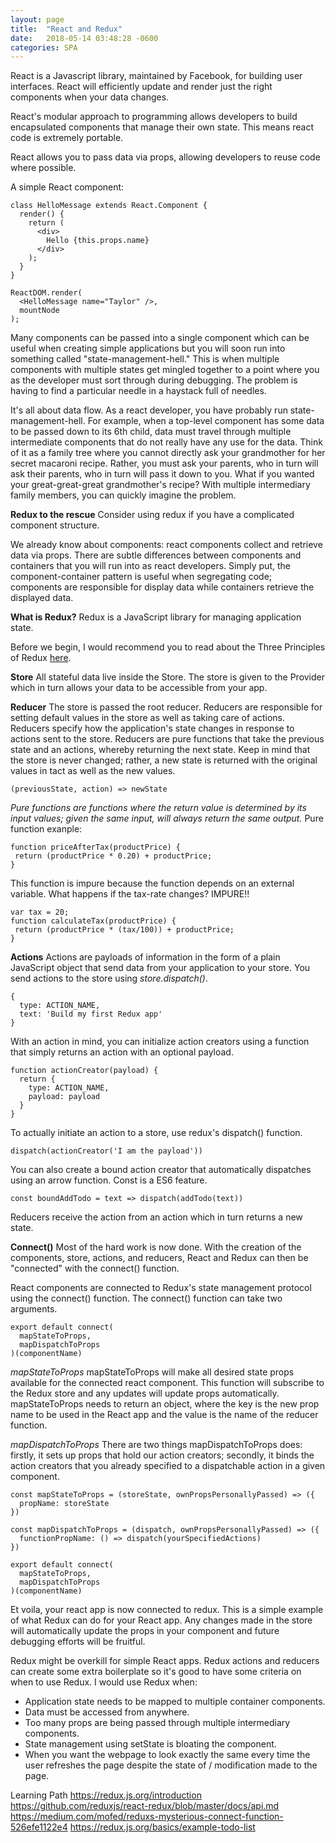```yaml
---
layout: page
title:  "React and Redux"
date:   2018-05-14 03:48:28 -0600
categories: SPA
---
```


React is a Javascript library, maintained by Facebook, for building user interfaces. React will efficiently update and render just the right components when your data changes.

React's modular approach to programming allows developers to build encapsulated components that manage their own state. This means react code is extremely portable.

React allows you to pass data via props, allowing developers to reuse code where possible.

A simple React component:
```
class HelloMessage extends React.Component {
  render() {
    return (
      <div>
        Hello {this.props.name}
      </div>
    );
  }
}

ReactDOM.render(
  <HelloMessage name="Taylor" />,
  mountNode
);
```

Many components can be passed into a single component which can be useful when creating simple applications but you will soon run into something called "state-management-hell." This is when multiple components with multiple states get mingled together to a point where you as the developer must sort through during debugging. The problem is having to find a particular needle in a haystack full of needles.

It's all about data flow. As a react developer, you have probably run state-management-hell. For example, when a top-level component has some data to be passed down to its 6th child, data must travel through multiple intermediate components that do not really have any use for the data. Think of it as a family tree where you cannot directly ask your grandmother for her secret macaroni recipe. Rather, you must ask your parents, who in turn will ask their parents, who in turn will pass it down to you. What if you wanted your great-great-great grandmother's recipe? With multiple intermediary family members, you can quickly imagine the problem.

**Redux to the rescue**
Consider using redux if you have a complicated component structure.

We already know about components: react components collect and retrieve data via props. There are subtle differences between components and containers that you will run into as react developers. Simply put, the component-container pattern is useful when segregating code; components are responsible for display data while containers retrieve the displayed data.

**What is Redux?**
Redux is a JavaScript library for managing application state.

Before we begin, I would recommend you to read about the Three Principles of Redux [here](https://redux.js.org/introduction/three-principles).

**Store**
All stateful data live inside the Store. The store is given to the Provider which in turn allows your data to be accessible from your app.

**Reducer**
The store is passed the root reducer. Reducers are responsible for setting default values in the store as well as taking care of actions. Reducers specify how the application's state changes in response to actions sent to the store. Reducers are pure functions that take the previous state and an actions, whereby returning the next state. Keep in mind that the store is never changed; rather, a new state is returned with the original values in tact as well as the new values.

```
(previousState, action) => newState
```

*Pure functions are functions where the return value is determined by its input values; given the same input, will always return the same output.*
Pure function exanple:
```
function priceAfterTax(productPrice) {
 return (productPrice * 0.20) + productPrice;
}
```

This function is impure because the function depends on an external variable. What happens if the tax-rate changes? IMPURE!!
```
var tax = 20;
function calculateTax(productPrice) {
 return (productPrice * (tax/100)) + productPrice;
}
```

**Actions**
Actions are payloads of information in the form of a plain JavaScript object that send data from your application to your store. You send actions to the store using *store.dispatch()*.
```
{
  type: ACTION_NAME,
  text: 'Build my first Redux app'
}
```
With an action in mind, you can initialize action creators using a function that simply returns an action with an optional payload.
```
function actionCreator(payload) {
  return {
    type: ACTION_NAME,
    payload: payload
  }
}
```
To actually initiate an action to a store, use redux's dispatch() function.
```
dispatch(actionCreator('I am the payload'))
```
You can also create a bound action creator that automatically dispatches using an arrow function. Const is a ES6 feature.
```
const boundAddTodo = text => dispatch(addTodo(text))
```
Reducers receive the action from an action which in turn returns a new state.


**Connect()**
Most of the hard work is now done. With the creation of the components, store, actions, and reducers, React and Redux can then be "connected" with the connect() function.

React components are connected to Redux's state management protocol using the connect() function. The connect() function can take two arguments.
```
export default connect(
  mapStateToProps,
  mapDispatchToProps
)(componentName)
```

*mapStateToProps*
mapStateToProps will make all desired state props available for the connected react component. This function will subscribe to the Redux store and any updates will update props automatically. mapStateToProps needs to return an object, where the key is the new prop name to be used in the React app and the value is the name of the reducer function.

*mapDispatchToProps*
There are two things mapDispatchToProps does: firstly, it sets up props that hold our action creators; secondly, it binds the action creators that you already specified to a dispatchable action in a given component.
```
const mapStateToProps = (storeState, ownPropsPersonallyPassed) => ({
  propName: storeState
})
​
const mapDispatchToProps = (dispatch, ownPropsPersonallyPassed) => ({
  functionPropName: () => dispatch(yourSpecifiedActions)
})
​
export default connect(
  mapStateToProps,
  mapDispatchToProps
)(componentName)
```

Et voila, your react app is now connected to redux. This is a simple example of what Redux can do for your React app. Any changes made in the store will automatically update the props in your component and future debugging efforts will be fruitful.

Redux might be overkill for simple React apps. Redux actions and reducers can create some extra boilerplate so it's good to have some criteria on when to use Redux.
I would use Redux when:
- Application state needs to be mapped to multiple container components.
- Data must be accessed from anywhere.
- Too many props are being passed through multiple intermediary components.
- State management using setState is bloating the component.
- When you want the webpage to look exactly the same every time the user refreshes the page despite the state of / modification made to the page.


Learning Path
https://redux.js.org/introduction
https://github.com/reduxjs/react-redux/blob/master/docs/api.md
https://medium.com/mofed/reduxs-mysterious-connect-function-526efe1122e4
https://redux.js.org/basics/example-todo-list
